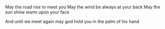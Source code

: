 May the road rise to meet you
May the wind be always at your back
May the sun shine warm upon your face

And until we meet again
may god hold you in the palm of his hand
